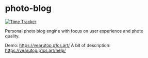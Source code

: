 # photo-blog

[![Time Tracker](https://wakatime.com/badge/github/vearutop/photo-blog.svg)](https://wakatime.com/badge/github/vearutop/photo-blog)

Personal photo blog engine with focus on user experience and photo quality.

Demo: https://vearutop.p1cs.art/
A bit of description: https://vearutop.p1cs.art/help/
